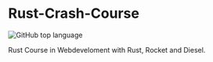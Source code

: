 # Rust-Crash-Course
![GitHub top language](https://img.shields.io/github/languages/top/{username}/{repo-name}?color=lightblue)  

Rust Course in Webdeveloment with Rust, Rocket and Diesel. 
